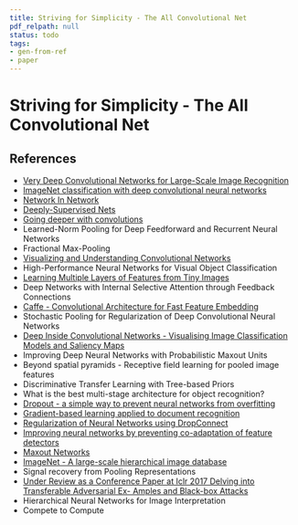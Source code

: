```yaml
---
title: Striving for Simplicity - The All Convolutional Net
pdf_relpath: null
status: todo
tags:
- gen-from-ref
- paper
---
```


# Striving for Simplicity - The All Convolutional Net

## References

- [Very Deep Convolutional Networks for Large-Scale Image Recognition](./very-deep-convolutional-networks-for-large-scale-image-recognition.md)
- [ImageNet classification with deep convolutional neural networks](./imagenet-classification-with-deep-convolutional-neural-networks.md)
- [Network In Network](./network-in-network.md)
- [Deeply-Supervised Nets](./deeply-supervised-nets.md)
- [Going deeper with convolutions](./going-deeper-with-convolutions.md)
- Learned-Norm Pooling for Deep Feedforward and Recurrent Neural Networks
- Fractional Max-Pooling
- [Visualizing and Understanding Convolutional Networks](./visualizing-and-understanding-convolutional-networks.md)
- High-Performance Neural Networks for Visual Object Classification
- [Learning Multiple Layers of Features from Tiny Images](./learning-multiple-layers-of-features-from-tiny-images.md)
- Deep Networks with Internal Selective Attention through Feedback Connections
- [Caffe - Convolutional Architecture for Fast Feature Embedding](./caffe-convolutional-architecture-for-fast-feature-embedding.md)
- Stochastic Pooling for Regularization of Deep Convolutional Neural Networks
- [Deep Inside Convolutional Networks - Visualising Image Classification Models and Saliency Maps](./deep-inside-convolutional-networks-visualising-image-classification-models-and-saliency-maps.md)
- Improving Deep Neural Networks with Probabilistic Maxout Units
- Beyond spatial pyramids - Receptive field learning for pooled image features
- Discriminative Transfer Learning with Tree-based Priors
- What is the best multi-stage architecture for object recognition?
- [Dropout - a simple way to prevent neural networks from overfitting](./dropout-a-simple-way-to-prevent-neural-networks-from-overfitting.md)
- [Gradient-based learning applied to document recognition](./gradient-based-learning-applied-to-document-recognition.md)
- [Regularization of Neural Networks using DropConnect](./regularization-of-neural-networks-using-dropconnect.md)
- [Improving neural networks by preventing co-adaptation of feature detectors](./improving-neural-networks-by-preventing-co-adaptation-of-feature-detectors.md)
- [Maxout Networks](./maxout-networks.md)
- [ImageNet - A large-scale hierarchical image database](./imagenet-a-large-scale-hierarchical-image-database.md)
- Signal recovery from Pooling Representations
- [Under Review as a Conference Paper at Iclr 2017 Delving into Transferable Adversarial Ex- Amples and Black-box Attacks](./under-review-as-a-conference-paper-at-iclr-2017-delving-into-transferable-adversarial-ex-amples-and-black-box-attacks.md)
- Hierarchical Neural Networks for Image Interpretation
- Compete to Compute

